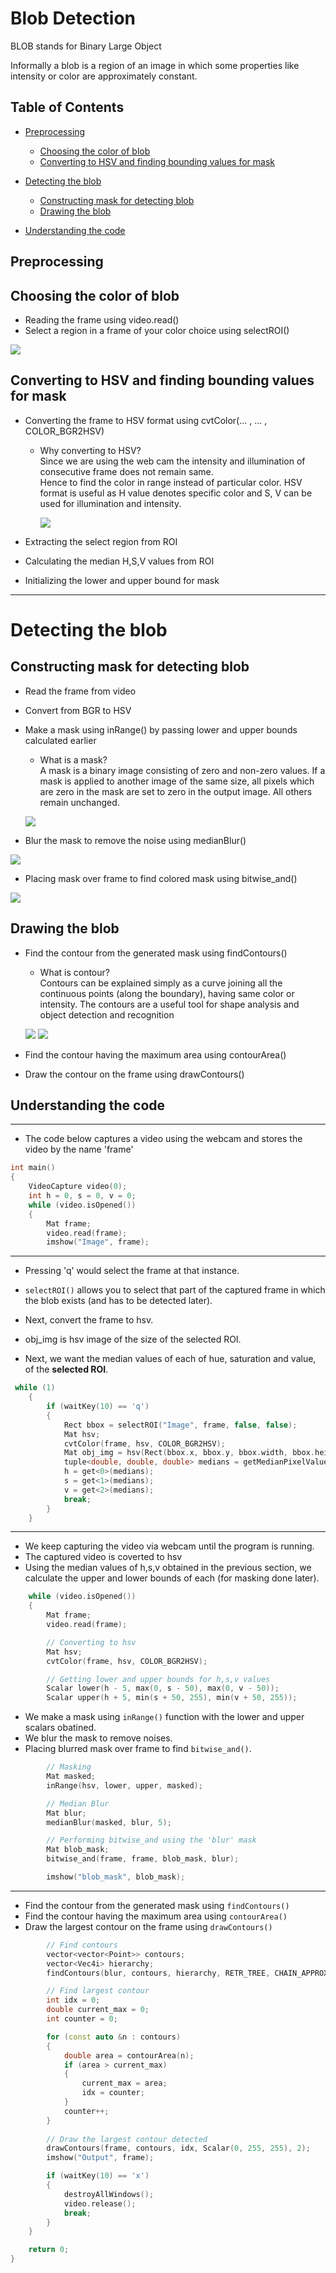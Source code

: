 # Blob Detection

BLOB stands for Binary Large Object

Informally a blob is a region of an image in which some properties like intensity or color are approximately constant.

## Table of Contents

- [Preprocessing](#preprocessing)
    - [Choosing the color of blob](#choosing-the-color-of-blob)
    - [Converting to HSV and finding bounding values for mask](#converting-to-hsv-and-finding-bounding-values-for-mask)

- [Detecting the blob](#detecting-the-blob)
    - [Constructing mask for detecting blob](#constructing-mask-for-detecting-blob)
    - [Drawing the blob](#drawing-the-blob)

- [Understanding the code](#understanding-the-code)


## Preprocessing

## Choosing the color of blob
* Reading the frame using video.read()
* Select a region in a frame of your color choice using selectROI()

![](./assets/roi_blob.png)

## Converting to HSV and finding bounding values for mask
* Converting the frame to HSV format using cvtColor(... , ... , COLOR_BGR2HSV)

    * Why converting to HSV?  
        Since we are using the web cam the intensity and illumination of consecutive frame does not remain same.  
        Hence to find the color in range instead of particular color. HSV format is useful as H value denotes specific color and S, V can be used for illumination and intensity. 

        ![](./assets/hsv_blob.png)

* Extracting the select region from ROI
* Calculating the median H,S,V values from ROI
* Initializing the lower and upper bound for mask

---

# Detecting the blob
## Constructing mask for detecting blob
* Read the frame from video
* Convert from BGR to HSV
* Make a mask using inRange() by passing lower and upper bounds calculated earlier

    * What is a mask?  
    A mask is a binary image consisting of zero and non-zero values. If a mask is applied to another image of the same size, all pixels which are zero in the mask are set to zero in the output image. All others remain unchanged. 
   
  ![](./assets/not_blurredmask.png)

* Blur the mask to remove the noise using medianBlur()  

![](./assets/blurred_mask.png)

* Placing mask over frame to find colored mask using bitwise_and()

![](./assets/colored_mask.png)


## Drawing the blob
* Find the contour from the generated mask using findContours()

    * What is contour?  
    Contours can be explained simply as a curve joining all the continuous points (along the boundary), having same color or intensity. The contours are a useful tool for shape analysis and object detection and recognition

    ![](./assets/multiple_contours.png) 
    ![](./assets/blob.png)
    
* Find the contour having the maximum area using contourArea()
* Draw the contour on the frame using drawContours()

## Understanding the code

---

* The code below captures a video using the webcam and stores the video by the name 'frame'

```cpp
int main()
{
    VideoCapture video(0);
    int h = 0, s = 0, v = 0;
    while (video.isOpened())
    {
        Mat frame;
        video.read(frame);
        imshow("Image", frame);

```

---

* Pressing 'q' would select the frame at that instance.
* `selectROI()` allows you to select that part of the captured frame in which the blob exists (and has to be detected later).
* Next, convert the frame to hsv.
* obj_img is hsv image of the size of the selected ROI.

* Next, we want the median values of each of hue, saturation and value, of the <b>selected ROI</b>.

```cpp
 while (1)
    {
        if (waitKey(10) == 'q')
        {
            Rect bbox = selectROI("Image", frame, false, false);
            Mat hsv;
            cvtColor(frame, hsv, COLOR_BGR2HSV);
            Mat obj_img = hsv(Rect(bbox.x, bbox.y, bbox.width, bbox.height));
            tuple<double, double, double> medians = getMedianPixelValues(obj_img);
            h = get<0>(medians);
            s = get<1>(medians);
            v = get<2>(medians);
            break;
        }
    }
```

---

* We keep capturing the video via webcam until the program is running.
* The captured video is coverted to hsv
* Using the median values of h,s,v obtained in the previous section, we calculate the upper and lower bounds of each (for masking done later).

```cpp
    while (video.isOpened())
    {
        Mat frame;
        video.read(frame);

        // Converting to hsv
        Mat hsv;
        cvtColor(frame, hsv, COLOR_BGR2HSV);

        // Getting lower and upper bounds for h,s,v values
        Scalar lower(h - 5, max(0, s - 50), max(0, v - 50));
        Scalar upper(h + 5, min(s + 50, 255), min(v + 50, 255));

```
* We make a mask using `inRange()` function with the lower and upper scalars obatined.
* We blur the mask to remove noises. 
* Placing blurred mask over frame to find `bitwise_and()`.

```cpp
        // Masking
        Mat masked;
        inRange(hsv, lower, upper, masked);

        // Median Blur
        Mat blur;
        medianBlur(masked, blur, 5);

        // Performing bitwise_and using the 'blur' mask
        Mat blob_mask;
        bitwise_and(frame, frame, blob_mask, blur);

        imshow("blob_mask", blob_mask);
```

---

* Find the contour from the generated mask using `findContours()`
* Find the contour having the maximum area using `contourArea()`
* Draw the largest contour on the frame using `drawContours()`

```cpp
        // Find contours
        vector<vector<Point>> contours;
        vector<Vec4i> hierarchy;
        findContours(blur, contours, hierarchy, RETR_TREE, CHAIN_APPROX_SIMPLE);

        // Find largest contour
        int idx = 0;
        double current_max = 0;
        int counter = 0;

        for (const auto &n : contours)
        {
            double area = contourArea(n);
            if (area > current_max)
            {
                current_max = area;
                idx = counter;
            }
            counter++;
        }
        
        // Draw the largest contour detected
        drawContours(frame, contours, idx, Scalar(0, 255, 255), 2);
        imshow("Output", frame);

        if (waitKey(10) == 'x')
        {
            destroyAllWindows();
            video.release();
            break;
        }
    }

    return 0;
}
```
